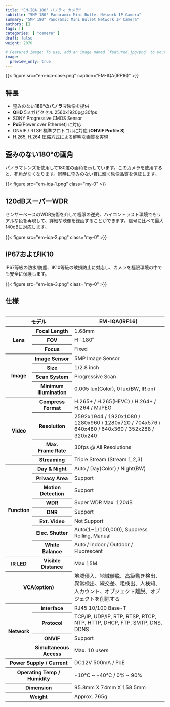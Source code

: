```yaml
---
title: "EM-IQA 180° パノラマ カメラ"
subtitle: "5MP 180° Panoramic Mini Bullet Network IP Camera"
summary: "5MP 180° Panoramic Mini Bullet Network IP Camera"
authors: []
tags: []
categories: [ "camera" ]
draft: false
weight: 2070

# Featured Image: To use, add an image named `featured.jpg/png` to your page's folder.
image:
  preview_only: true
---
```


<div class="container">
<div class="row justify-content-center align-items-center">
<div class="col-sm-6">

{{< figure src="em-iqa-case.png" caption="EM-IQA(IRF16)" >}}

</div>
</div>
</div>

## 特長

- 歪みのない**180°のパノラマ**映像を提供
- **QHD** 5メガピクセル 2560x1920p@30fps
- SONY Progressive CMOS Sensor
- **PoE**(Power over Ethernet) に対応
- ONVIF / RTSP 標準プロトコルに対応 (**ONVIF Profile S**)
- H.265, H.264 圧縮方式による鮮明な画質を実現

## 歪みのない180°の画角

<div class="container">
<div class="row justify-content-center align-items-start">
<div class="col-sm-6">

パノラマレンズを使用して180度の画角を示しています。このカメラを使用すると、死角がなくなります。同時に歪みのない賞に輝く映像品質を保証します。

</div>
<div class="col-sm-6">

{{< figure src="em-iqa-1.png" class="my-0" >}}

</div>
</div>
</div>

## 120dBスーパーWDR

<div class="container">
<div class="row justify-content-center align-items-start">
<div class="col-sm-6">

センサーベースのWDR技術を介して極限の逆光、ハイコントラスト環境でもリアルな色を再現して、詳細な映像を録画することができます。信号に比べて最大140dBに対応します。

</div>
<div class="col-sm-6">

{{< figure src="em-iqa-2.png" class="my-0" >}}

</div>
</div>
</div>

## IP67およびIK10

<div class="container">
<div class="row justify-content-center align-items-start">
<div class="col-sm-6">

IP67等級の防水/防塵、IK10等級の破損防止に対応し、カメラを極限環境の中でも安全に保護します。

</div>
<div class="col-sm-6">

{{< figure src="em-iqa-3.png" class="my-0" >}}

</div>
</div>
</div>

## 仕様

<div style="overflow-x: auto">
<table class="spec">
<thead>
<tr>
<th colspan="2">モデル</th>
<th>EM-IQA(IRF16)</th>
</tr>
</thead>
<tbody>
<tr>
<th rowspan="3">Lens</th>
<th>Focal Length</th>
<td>1.68mm</td>
</tr>
<tr>
<th>FOV</th>
<td>H : 180˚</td>
</tr>
<tr>
<th>Focus</th>
<td>Fixed</td>
</tr>
<tr>
<th rowspan="4">Image</th>
<th>Image Sensor</th>
<td>5MP Image Sensor</td>
</tr>
<tr>
<th>Size</th>
<td>1/2.8 inch</td>
</tr>
<tr>
<th>Scan System</th>
<td>Progressive Scan</td>
</tr>
<tr>
<th>Minimum<br>Illumination</th>
<td>0.005 lux(Color), 0 lux(BW, IR on)</td>
</tr>
<tr>
<th rowspan="4">Video</th>
<th>Compress<br>Format</th>
<td>H.265+ / H.265(HEVC) / H.264+ / H.264 / MJPEG</td>
</tr>
<tr>
<th>Resolution</th>
<td>2592x1944 / 1920x1080 / 1280x960 / 1280x720 / 704x576 / 640x480 / 640x360 / 352x288 / 320x240</td>
</tr>
<tr>
<th>Max.<br>Frame Rate</th>
<td>30fps @ All Resolutions</td>
</tr>
<tr>
<th>Streaming</th>
<td>Triple Stream (Stream 1,2,3)</td>
</tr>
<tr>
<th rowspan="9">Function</th>
<th>Day & Night</th>
<td>Auto / Day(Color) / Night(BW)</td>
</tr>
<tr>
<th>Privacy Area</th>
<td>Support</td>
</tr>
<tr>
<th>Motion<br>Detection</th>
<td>Support</td>
</tr>
<tr>
<th>WDR</th>
<td>Super WDR Max. 120dB</td>
</tr>
<tr>
<th>DNR</th>
<td>Support</td>
</tr>
<tr>
<tr>
<th>Ext. Video</th>
<td>Not Support</td>
</tr>
<tr>
<th>Elec. Shutter</th>
<td>Auto(1~1/100,000), Suppress Rolling, Manual</td>
</tr>
<tr>
<th>White Balance</th>
<td>Auto / Indoor / Outdoor / Fluorescent</td>
</tr>
<tr>
<th>IR LED</th>
<th>Visible<br>Distance</th>
<td>Max 15M</td>
</tr>
<tr>
<th colspan="2">VCA(option)</th>
<td>地域侵入、地域離脱、高級動き検出、異常検出、線交差、粗検出、人検知、人カウント、オブジェクト離脱、オブジェクトを削除する</td>
</tr>
<tr>
<th rowspan="4">Network</th>
<th>Interface</th>
<td>RJ45 10/100 Base-T</td>
</tr>
<tr>
<th>Protocol</th>
<td>TCP/IP, UDP/IP, RTP, RTSP, RTCP, NTP, HTTP, DHCP, FTP, SMTP, DNS, DDNS</td>
</tr>
<tr>
<th>ONVIF</th>
<td>Support</td>
</tr>
<tr>
<th>Simultaneous<br>Access</th>
<td>Max. 10 users</td>
</tr>
<tr>
<th colspan="2">Power Supply / Current</th>
<td>DC12V 500mA / PoE</td>
</tr>
<tr>
<th colspan="2">Operating Temp / Humidity</th>
<td>-10℃ ~ +40℃ / 0% ~ 90%</td>
</tr>
<tr>
<th colspan="2">Dimension</th>
<td>95.8mm X 74mm X 158.5mm</td>
</tr>
<tr>
<th colspan="2">Weight</th>
<td>Approx. 765g</td>
</tr>
</tbody>
</table>
</div>
